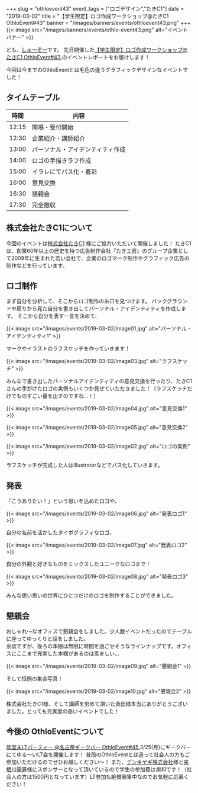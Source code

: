 +++
slug = "othloevent43"
event_tags = ["ロゴデザイン","たきC1"]
date = "2019-03-02"
title = "【学生限定】ロゴ作成ワークショップ@たきC1 OthloEvent#43"
banner = "/images/banners/events/othloevent43.png"
+++
{{< image src="/images/banners/events/othlo-event43.png" alt="イベントバナー" >}}

ども、[しゅーぞー](https://twitter.com/shuzo_create)です。
先日開催した[【学生限定】ロゴ作成ワークショップ@たきC1 OthloEvent#43 ](https://othlotech.connpass.com/event/114628/)のイベントレポートをお届けします！

今回は今までのOthloEventとは毛色の違うグラフィックデザインなイベントでした！

## タイムテーブル
時間|内容
---|---
12:15|開場・受付開始
12:30|企業紹介・講師紹介
13:00|パーソナル・アイデンティティ作成
14:00|ロゴの手描きラフ作成
15:00|イラレにてパス化・着彩
16:00|意見交換
16:30|懇親会
17:30|完全撤収

## 株式会社たきC1について
今回のイベントは[株式会社たきC1](http://www.taki-c1.co.jp/taki/index.html) 様にご協力いただいて開催しました！
たきC1は、創業60年以上の歴史を持つ広告制作会社『たき工房』のグループ企業として2009年に生まれた若い会社で、企業のロゴマーク制作やグラフィック広告の制作などを行っています。

## ロゴ制作
まず自分を分析して、そこからロゴ制作の糸口を見つけます。
バックグラウンドや周りから見た自分を書き出してパーソナル・アイデンティティを作成します。
そこから自分を表す一言を決めて、

{{< image src="/images/events/2019-03-02/image01.jpg" alt="パーソナル・アイデンティティ1" >}}

マークやイラストのラフスケッチを作っていきます！


{{< image src="/images/events/2019-03-02/image03.jpg" alt="ラフスケッチ" >}}

みんなで書き出したパーソナルアイデンティティの意見交換を行ったり、たきC1さんの手がけたロゴの実例もいくつか見せていただきました！（ラフスケッチだけでものすごい量を出すのですね…！）

{{< image src="/images/events/2019-03-02/image04.jpg" alt="意見交換1" >}}

{{< image src="/images/events/2019-03-02/image05.jpg" alt="意見交換2" >}}

{{< image src="/images/events/2019-03-02/image02.jpg" alt="ロゴの実例" >}}

ラフスケッチが完成した人はIllustratorなどでパス化していきます。



## 発表
「こうありたい！」という思いを込めたロゴや、

{{< image src="/images/events/2019-03-02/image06.jpg" alt="発表ロゴ1" >}}  

自分の名前を活かしたタイポグラフィなロゴ、

{{< image src="/images/events/2019-03-02/image07.jpg" alt="発表ロゴ2" >}}  

自分の外観と好きなものをミックスしたユニークなロゴまで！

{{< image src="/images/events/2019-03-02/image08.jpg" alt="発表ロゴ3" >}}  

みんな思い思いの世界にひとつだけのロゴを制作することができました。

## 懇親会
おしゃれ〜なオフィスで懇親会をしました。少人数イベントだったのでテーブルに座ってゆっくりと話をしました。  
余談ですが、後ろの本棚は無限に時間を過ごせそうなラインナップです。オフィスにここまで充実した本棚があるのは羨ましい…

{{< image src="/images/events/2019-03-02/image09.jpg" alt="懇親会1" >}}  

そして恒例の集合写真！

{{< image src="/images/events/2019-03-02/image10.jpg" alt="懇親会2" >}}  

株式会社たきC1様、そして講師を努めて頂いた奥田様本当にありがとうございました。とっても充実度の高いイベントでした！

## 今後の OthloEventについて
[年度末LTパーティー @名古屋ギークバー OthloEvent#45 ](https://othlotech.connpass.com/event/123264/)
3/25(月)にギークバーにてゆる〜いLT会を開催します！
普段のOthloEventとは違って社会人の方もご参加いただけるのでぜひお越しください〜！
また、[デンキヤギ株式会社](https://www.denkiyagi.jp/)様と[来栖川電算](https://www.kurusugawa.jp/)様にスポンサーとなって頂いているので学生の参加費は*無料*です！（社会人の方は1500円となっています）LT参加も絶賛募集中なのでお気軽に応募ください！




